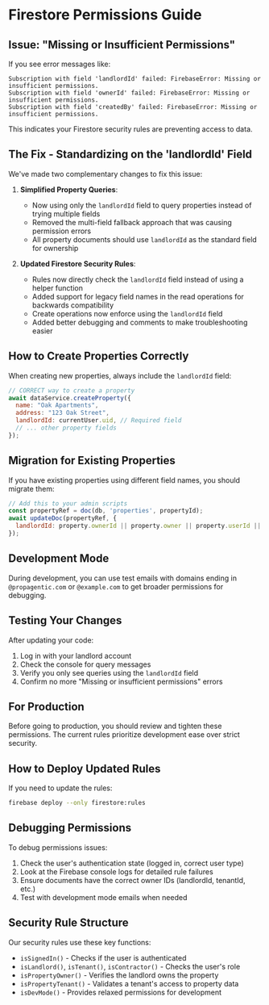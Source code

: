 # Firestore Permissions Guide

## Issue: "Missing or Insufficient Permissions"

If you see error messages like:

```
Subscription with field 'landlordId' failed: FirebaseError: Missing or insufficient permissions.
Subscription with field 'ownerId' failed: FirebaseError: Missing or insufficient permissions.
Subscription with field 'createdBy' failed: FirebaseError: Missing or insufficient permissions.
```

This indicates your Firestore security rules are preventing access to data.

## The Fix - Standardizing on the 'landlordId' Field

We've made two complementary changes to fix this issue:

1. **Simplified Property Queries**:
   - Now using only the `landlordId` field to query properties instead of trying multiple fields
   - Removed the multi-field fallback approach that was causing permission errors
   - All property documents should use `landlordId` as the standard field for ownership

2. **Updated Firestore Security Rules**:
   - Rules now directly check the `landlordId` field instead of using a helper function
   - Added support for legacy field names in the read operations for backwards compatibility
   - Create operations now enforce using the `landlordId` field
   - Added better debugging and comments to make troubleshooting easier

## How to Create Properties Correctly

When creating new properties, always include the `landlordId` field:

```javascript
// CORRECT way to create a property
await dataService.createProperty({
  name: "Oak Apartments",
  address: "123 Oak Street",
  landlordId: currentUser.uid, // Required field
  // ... other property fields
});
```

## Migration for Existing Properties

If you have existing properties using different field names, you should migrate them:

```javascript
// Add this to your admin scripts
const propertyRef = doc(db, 'properties', propertyId);
await updateDoc(propertyRef, {
  landlordId: property.ownerId || property.owner || property.userId || property.createdBy
});
```

## Development Mode

During development, you can use test emails with domains ending in `@propagentic.com` or `@example.com` to get broader permissions for debugging.

## Testing Your Changes

After updating your code:

1. Log in with your landlord account
2. Check the console for query messages
3. Verify you only see queries using the `landlordId` field
4. Confirm no more "Missing or insufficient permissions" errors

## For Production

Before going to production, you should review and tighten these permissions. The current rules prioritize development ease over strict security.

## How to Deploy Updated Rules

If you need to update the rules:

```bash
firebase deploy --only firestore:rules
```

## Debugging Permissions

To debug permissions issues:

1. Check the user's authentication state (logged in, correct user type)
2. Look at the Firebase console logs for detailed rule failures
3. Ensure documents have the correct owner IDs (landlordId, tenantId, etc.)
4. Test with development mode emails when needed

## Security Rule Structure

Our security rules use these key functions:

- `isSignedIn()` - Checks if the user is authenticated
- `isLandlord()`, `isTenant()`, `isContractor()` - Checks the user's role
- `isPropertyOwner()` - Verifies the landlord owns the property
- `isPropertyTenant()` - Validates a tenant's access to property data
- `isDevMode()` - Provides relaxed permissions for development 